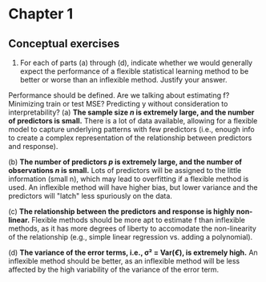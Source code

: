 # Chapter 1
## Conceptual exercises

1. For each of parts (a) through (d), indicate whether we would generally expect the performance of a flexible statistical learning method to be better or worse than an inflexible method. Justify your answer.

Performance should be defined. Are we talking about estimating f? Minimizing train or test MSE? Predicting y without consideration to interpretability?
(a) **The sample size *n* is extremely large, and the number of predictors is small.** There is a lot of data available, allowing for a flexible model to capture underlying patterns with few predictors (i.e., enough info to create a complex representation of the relationship between predictors and response).

(b) **The number of predictors *p* is extremely large, and the number of observations *n* is small.** Lots of predictors will be assigned to the little information (small n), which may lead to overfitting if a flexible method is used. An inflexible method will have higher bias, but lower variance and the predictors will "latch" less spuriously on the data.

(c) **The relationship between the predictors and response is highly non-linear.** Flexible methods should be more apt to estimate f than inflexible methods, as it has more degrees of liberty to accomodate the non-linearity of the relationship (e.g., simple linear regression vs. adding a polynomial).

(d) **The variance of the error terms, i.e., σ² = Var(*€*), is extremely high.** An inflexible method should be better, as an inflexible method will be less affected by the high variability of the variance of the error term.
